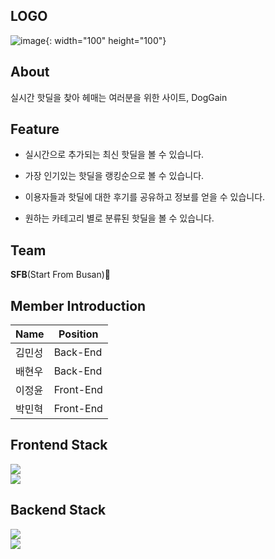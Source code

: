 
## LOGO
![image](https://user-images.githubusercontent.com/69231817/167534185-02d3f401-d70d-4c60-88af-7d47371bb227.png){: width="100" height="100"}

## About

실시간 핫딜을 찾아 헤매는 여러분을 위한 사이트, DogGain

## Feature

- 실시간으로 추가되는 최신 핫딜을 볼 수 있습니다.

- 가장 인기있는 핫딜을 랭킹순으로 볼 수 있습니다.

- 이용자들과 핫딜에 대한 후기를 공유하고 정보를 얻을 수 있습니다.

- 원하는 카테고리 별로 분류된 핫딜을 볼 수 있습니다.


## Team

 **SFB**(Start From Busan)🌊

## Member Introduction

| Name    | Position      | 
| --------- | ---------- | 
| 김민성 | Back-End   | 
| 배현우        |       Back-End         | 
| 이정윤      | Front-End | 
| 박민혁 | Front-End    | 



## Frontend Stack
![](https://img.shields.io/badge/FRONT-React-61DAFB?style=for-the-badge&logo=React)<br>
![](https://img.shields.io/badge/FRONT-Redux-764ABC?style=for-the-badge&logo=Redux)

## Backend Stack

![](https://img.shields.io/badge/BACK-Node-3776AB?style=for-the-badge&logo=Node.js) <br>
![](https://img.shields.io/badge/BACK-Express-092E20?style=for-the-badge)




